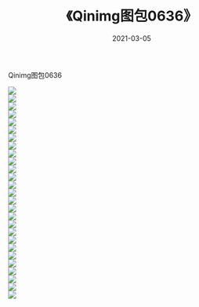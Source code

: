 ﻿---
layout: post
title:  《Qinimg图包0636》
date:   2021-03-05
img: http://imgx.orgx.ga/Qinimg图包/Qinimg图包0636/000.jpg
categories: [美女, 清纯, 唯美]
---

Qinimg图包0636

 ![](http://imgx.orgx.ga/Qinimg图包/Qinimg图包0636/001.jpg) <br>![](http://imgx.orgx.ga/Qinimg图包/Qinimg图包0636/002.jpg) <br>![](http://imgx.orgx.ga/Qinimg图包/Qinimg图包0636/003.jpg) <br>![](http://imgx.orgx.ga/Qinimg图包/Qinimg图包0636/004.jpg) <br>![](http://imgx.orgx.ga/Qinimg图包/Qinimg图包0636/005.jpg) <br>![](http://imgx.orgx.ga/Qinimg图包/Qinimg图包0636/006.jpg) <br>![](http://imgx.orgx.ga/Qinimg图包/Qinimg图包0636/007.jpg) <br>![](http://imgx.orgx.ga/Qinimg图包/Qinimg图包0636/008.jpg) <br>![](http://imgx.orgx.ga/Qinimg图包/Qinimg图包0636/009.jpg) <br>![](http://imgx.orgx.ga/Qinimg图包/Qinimg图包0636/010.jpg) <br>![](http://imgx.orgx.ga/Qinimg图包/Qinimg图包0636/011.jpg) <br>![](http://imgx.orgx.ga/Qinimg图包/Qinimg图包0636/012.jpg) <br>![](http://imgx.orgx.ga/Qinimg图包/Qinimg图包0636/013.jpg) <br>![](http://imgx.orgx.ga/Qinimg图包/Qinimg图包0636/014.jpg) <br>![](http://imgx.orgx.ga/Qinimg图包/Qinimg图包0636/015.jpg) <br>![](http://imgx.orgx.ga/Qinimg图包/Qinimg图包0636/016.jpg) <br>![](http://imgx.orgx.ga/Qinimg图包/Qinimg图包0636/017.jpg) <br>![](http://imgx.orgx.ga/Qinimg图包/Qinimg图包0636/018.jpg) <br>![](http://imgx.orgx.ga/Qinimg图包/Qinimg图包0636/019.jpg) <br>![](http://imgx.orgx.ga/Qinimg图包/Qinimg图包0636/020.jpg) <br>![](http://imgx.orgx.ga/Qinimg图包/Qinimg图包0636/021.jpg) <br>![](http://imgx.orgx.ga/Qinimg图包/Qinimg图包0636/022.jpg) <br>![](http://imgx.orgx.ga/Qinimg图包/Qinimg图包0636/023.jpg) <br>![](http://imgx.orgx.ga/Qinimg图包/Qinimg图包0636/024.jpg) <br>![](http://imgx.orgx.ga/Qinimg图包/Qinimg图包0636/025.jpg) <br>![](http://imgx.orgx.ga/Qinimg图包/Qinimg图包0636/026.jpg) <br>![](http://imgx.orgx.ga/Qinimg图包/Qinimg图包0636/027.jpg) <br>